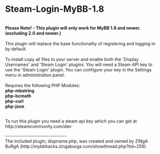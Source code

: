 Steam-Login-MyBB-1.8
===================
<br/>
<strong>Please Note! - This plugin will only work for MyBB 1.8 and newer. (excluding 2.0 and newer.)</strong><br/>
<br/>
This plugin will replace the base functionality of registering and logging in by default.<br/>
<br/>
To install copy all files to your server and enable both the 'Display Usernames' and 'Steam Login' plugins.
You will need a Steam API key to use the 'Steam Login' plugin. You can configure your key in the Settings menu in administration panel.<br/>
<br/>
Requires the following PHP Modules:<br/>
<strong>php-mbstring <br/>
php-bcmath<br/>
php-curl<br/>
php-json</strong><br/>
<br/>
<p>To run this plugin you need a steam api key which you can get at http://steamcommunity.com/dev</p>
-------------------------------<br/>
The included plugin, dispname.php, was created and owned by ZiNgA BuRgA (http://mybbhacks.zingaburga.com/showthread.php?tid=259).
